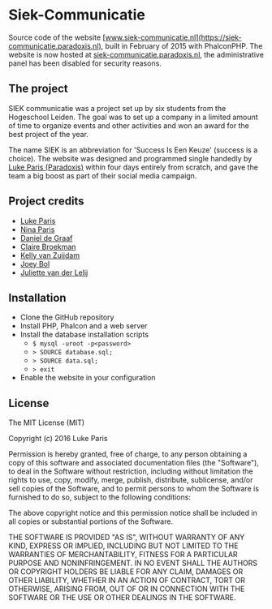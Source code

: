 # Siek-Communicatie
Source code of the website [www.siek-communicatie.nl](https://siek-communicatie.paradoxis.nl), built in February of 2015 with PhalconPHP. 
The website is now hosted at [siek-communicatie.paradoxis.nl](https://siek-communicatie.paradoxis.nl), the administrative panel has been disabled for security reasons.

## The project
SIEK communicatie was a project set up by six students from the Hogeschool Leiden. 
The goal was to set up a company in a limited amount of time to organize events and other activities and won an award for the best project of the year.

The name SIEK is an abbreviation for 'Success Is Een Keuze' (success is a choice). 
The website was designed and programmed single handedly by [Luke Paris (Paradoxis)](https://nl.linkedin.com/in/paradoxis) within four days entirely from scratch, and gave the team a big boost as part of their social media campaign.

## Project credits
  * [Luke Paris](https://nl.linkedin.com/in/paradoxis)
  * [Nina Paris](https://nl.linkedin.com/in/ninaparis/en)
  * [Daniel de Graaf](https://nl.linkedin.com/in/daniël-de-graaf-066b5293/en)
  * [Claire Broekman](https://nl.linkedin.com/in/claire-broekman-b1282aa9/en)
  * [Kelly van Zuijdam](https://nl.linkedin.com/in/kelly-van-zuijdam-323589b4/en)
  * [Joey Bol](https://nl.linkedin.com/in/joey-bol-0aaa041b)
  * [Juliette van der Lelij](https://nl.linkedin.com/in/juliette-van-der-lelij-b2256ab4/en)
 
## Installation
  * Clone the GitHub repository 
  * Install PHP, Phalcon and a web server
  * Install the database installation scripts
    * `$ mysql -uroot -p<password>`
    * `> SOURCE database.sql;`
    * `> SOURCE data.sql;`
    * `> exit`
  * Enable the website in your configuration
  
## License

The MIT License (MIT)

Copyright (c) 2016 Luke Paris

Permission is hereby granted, free of charge, to any person obtaining a copy of this software and associated documentation files (the "Software"), to deal in the Software without restriction, including without limitation the rights to use, copy, modify, merge, publish, distribute, sublicense, and/or sell copies of the Software, and to permit persons to whom the Software is furnished to do so, subject to the following conditions:

The above copyright notice and this permission notice shall be included in all copies or substantial portions of the Software.

THE SOFTWARE IS PROVIDED "AS IS", WITHOUT WARRANTY OF ANY KIND, EXPRESS OR IMPLIED, INCLUDING BUT NOT LIMITED TO THE WARRANTIES OF MERCHANTABILITY, FITNESS FOR A PARTICULAR PURPOSE AND NONINFRINGEMENT. IN NO EVENT SHALL THE AUTHORS OR COPYRIGHT HOLDERS BE LIABLE FOR ANY CLAIM, DAMAGES OR OTHER LIABILITY, WHETHER IN AN ACTION OF CONTRACT, TORT OR OTHERWISE, ARISING FROM, OUT OF OR IN CONNECTION WITH THE SOFTWARE OR THE USE OR OTHER DEALINGS IN THE SOFTWARE.
